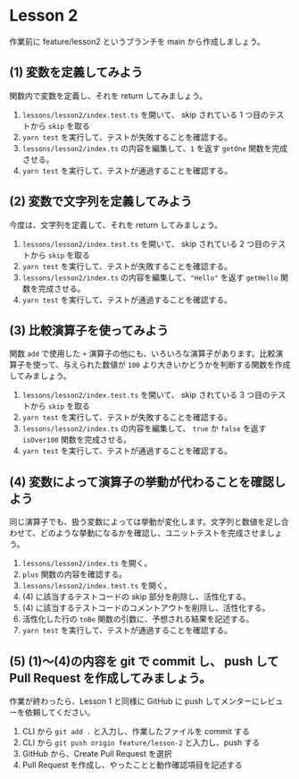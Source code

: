 # Lesson 2

作業前に feature/lesson2 というブランチを main から作成しましょう。

## (1) 変数を定義してみよう

関数内で変数を定義し、それを return してみましょう。

1. `lessons/lesson2/index.test.ts` を開いて、 skip されている 1 つ目のテストから `skip` を取る
1. `yarn test` を実行して、テストが失敗することを確認する。
1. `lessons/lesson2/index.ts` の内容を編集して、`1` を返す `getOne` 関数を完成させる。
1. `yarn test` を実行して、テストが通過することを確認する。

## (2) 変数で文字列を定義してみよう

今度は、文字列を定義して、それを return してみましょう。

1. `lessons/lesson2/index.test.ts` を開いて、 skip されている 2 つ目のテストから `skip` を取る
1. `yarn test` を実行して、テストが失敗することを確認する。
1. `lessons/lesson2/index.ts` の内容を編集して、`"Hello"` を返す `getHello` 関数を完成させる。
1. `yarn test` を実行して、テストが通過することを確認する。

## (3) 比較演算子を使ってみよう

関数 `add` で使用した `+` 演算子の他にも、いろいろな演算子があります。比較演算子を使って、与えられた数値が `100` より大きいかどうかを判断する関数を作成してみましょう。

1. `lessons/lesson2/index.test.ts` を開いて、 skip されている 3 つ目のテストから `skip` を取る
1. `yarn test` を実行して、テストが失敗することを確認する。
1. `lessons/lesson2/index.ts` の内容を編集して、 `true` か `false` を返す `isOver100` 関数を完成させる。
1. `yarn test` を実行して、テストが通過することを確認する。

## (4) 変数によって演算子の挙動が代わることを確認しよう

同じ演算子でも、扱う変数によっては挙動が変化します。文字列と数値を足し合わせて、どのような挙動になるかを確認し、ユニットテストを完成させましょう。

1. `lessons/lesson2/index.ts` を開く。
1. `plus` 関数の内容を確認する。
1. `lessons/lesson2/index.test.ts` を開く。
1. (4) に該当するテストコードの skip 部分を削除し、活性化する。
1. (4) に該当するテストコードのコメントアウトを削除し、活性化する。
1. 活性化した行の `toBe` 関数の引数に、予想される結果を記述する。
1. `yarn test` を実行して、テストが通過することを確認する。

## (5) (1)〜(4)の内容を git で commit し、 push して Pull Request を作成してみましょう。

作業が終わったら、Lesson 1 と同様に GitHub に push してメンターにレビューを依頼してください。

1. CLI から `git add .` と入力し、作業したファイルを commit する
1. CLI から `git push origin feature/lesson-2` と入力し、push する
1. GitHub から、Create Pull Request を選択
1. Pull Request を作成し、やったことと動作確認項目を記述する
